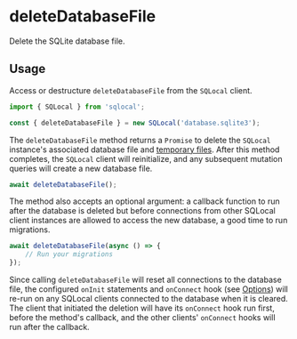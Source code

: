 # deleteDatabaseFile

Delete the SQLite database file.

## Usage

Access or destructure `deleteDatabaseFile` from the `SQLocal` client.

```javascript
import { SQLocal } from 'sqlocal';

const { deleteDatabaseFile } = new SQLocal('database.sqlite3');
```

The `deleteDatabaseFile` method returns a `Promise` to delete the `SQLocal` instance's associated database file and [temporary files](https://www.sqlite.org/tempfiles.html). After this method completes, the `SQLocal` client will reinitialize, and any subsequent mutation queries will create a new database file.

```javascript
await deleteDatabaseFile();
```

The method also accepts an optional argument: a callback function to run after the database is deleted but before connections from other SQLocal client instances are allowed to access the new database, a good time to run migrations.

```javascript
await deleteDatabaseFile(async () => {
	// Run your migrations
});
```

Since calling `deleteDatabaseFile` will reset all connections to the database file, the configured `onInit` statements and `onConnect` hook (see [Options](../guide/setup.md#options)) will re-run on any SQLocal clients connected to the database when it is cleared. The client that initiated the deletion will have its `onConnect` hook run first, before the method's callback, and the other clients' `onConnect` hooks will run after the callback.
